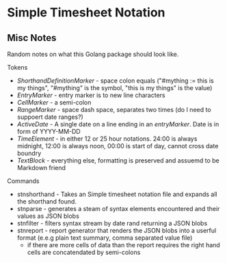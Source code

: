 
# Simple Timesheet Notation

## Misc Notes

Random notes on what this Golang package should look like.

Tokens

+ *ShorthandDefinitionMarker* - space colon equals ("#mything := this is my things", "#mything" is the symbol, "this is my things" is the value) 
+ *EntryMarker* - entry marker is to new line characters
+ *CellMarker* - a semi-colon
+ *RangeMarker* - space dash space, separates two times (do I need to suppoert date ranges?)
+ *ActiveDate* - A single date on a line ending in an *entryMarker*. Date is in form of YYYY-MM-DD
+ *TimeElement* - in either 12 or 25 hour notations. 24:00 is always midnight, 12:00 is always noon, 00:00 is start of day, cannot cross date boundry
+ *TextBlock* - everything else, formatting is preserved and assuemd to be Markdown friend

Commands

+ stnshorthand - Takes an Simple timesheet notation file and expands all the shorthand found.
+ stnparse - generates a steam of syntax elements encountered and their values as JSON blobs
+ stnfilter - filters syntax stream by date rand returning a JSON blobs
+ stnreport - report generator that renders the JSON blobs into a userful format (e.e.g plain text summary, comma separated value file)
  + if there are more cells of data than the report requires the right hand cells are concatendated by semi-colons





